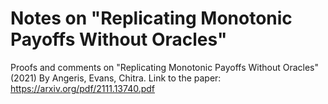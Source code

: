 # Notes on "Replicating Monotonic Payoffs Without Oracles"

Proofs and comments on "Replicating Monotonic Payoffs Without Oracles" (2021) By Angeris, Evans, Chitra. Link to the paper: https://arxiv.org/pdf/2111.13740.pdf